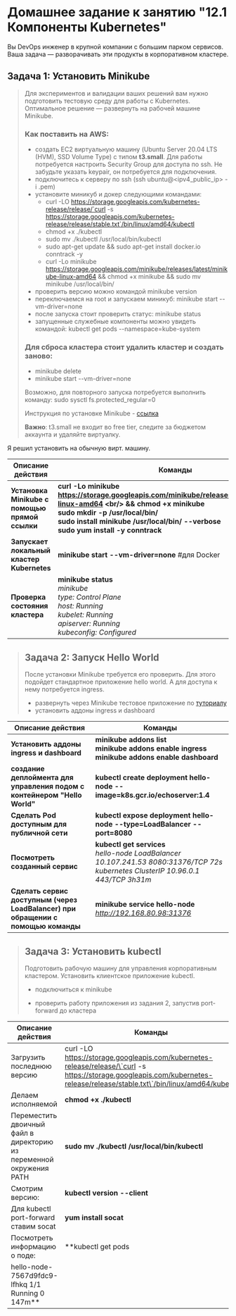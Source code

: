 # Домашнее задание к занятию "12.1 Компоненты Kubernetes"

Вы DevOps инженер в крупной компании с большим парком сервисов. Ваша задача — разворачивать эти продукты в корпоративном кластере. 

## Задача 1: Установить Minikube

> Для экспериментов и валидации ваших решений вам нужно подготовить тестовую среду для работы с Kubernetes. Оптимальное решение — развернуть на рабочей машине Minikube.
>
> ### Как поставить на AWS:
> - создать EC2 виртуальную машину (Ubuntu Server 20.04 LTS (HVM), SSD Volume Type) с типом **t3.small**. Для работы потребуется настроить Security Group для доступа по ssh. Не забудьте указать keypair, он потребуется для подключения.
> - подключитесь к серверу по ssh (ssh ubuntu@<ipv4_public_ip> -i <keypair>.pem)
> - установите миникуб и докер следующими командами:
>   - curl -LO https://storage.googleapis.com/kubernetes-release/release/`curl -s https://storage.googleapis.com/kubernetes-release/release/stable.txt`/bin/linux/amd64/kubectl
>   - chmod +x ./kubectl
>   - sudo mv ./kubectl /usr/local/bin/kubectl
>   - sudo apt-get update && sudo apt-get install docker.io conntrack -y
>   - curl -Lo minikube https://storage.googleapis.com/minikube/releases/latest/minikube-linux-amd64 && chmod +x minikube && sudo mv minikube /usr/local/bin/
> - проверить версию можно командой minikube version
> - переключаемся на root и запускаем миникуб: minikube start --vm-driver=none
> - после запуска стоит проверить статус: minikube status
> - запущенные служебные компоненты можно увидеть командой: kubectl get pods --namespace=kube-system
>
> ### Для сброса кластера стоит удалить кластер и создать заново:
> - minikube delete
> - minikube start --vm-driver=none
>
> Возможно, для повторного запуска потребуется выполнить команду: sudo sysctl fs.protected_regular=0
>
> Инструкция по установке Minikube - [ссылка](https://kubernetes.io/ru/docs/tasks/tools/install-minikube/)
>
> **Важно**: t3.small не входит во free tier, следите за бюджетом аккаунта и удаляйте виртуалку.

Я решил установить на обычную вирт. машину.



| Описание действия                              | Команды                                                      |
| ---------------------------------------------- | ------------------------------------------------------------ |
| **Установка Minikube с помощью прямой ссылки** | **curl -Lo minikube https://storage.googleapis.com/minikube/releases/latest/minikube-linux-amd64 \<br/>  && chmod +x minikube<br/>sudo mkdir -p /usr/local/bin/<br/>sudo install minikube /usr/local/bin/  --verbose <br/>sudo yum install -y conntrack** |
| **Запускает локальный кластер Kubernetes**     | **minikube start --vm-driver=none**   #для Docker            |
| **Проверка состояния кластера**                | **minikube status**<br/>*minikube<br/>type: Control Plane<br/>host: Running<br/>kubelet: Running<br/>apiserver: Running<br/>kubeconfig: Configured* |



> ## Задача 2: Запуск Hello World
>
> После установки Minikube требуется его проверить. Для этого подойдет стандартное приложение hello world. А для доступа к нему потребуется ingress.
>
> - развернуть через Minikube тестовое приложение по [туториалу](https://kubernetes.io/ru/docs/tutorials/hello-minikube/#%D1%81%D0%BE%D0%B7%D0%B4%D0%B0%D0%BD%D0%B8%D0%B5-%D0%BA%D0%BB%D0%B0%D1%81%D1%82%D0%B5%D1%80%D0%B0-minikube)
> - установить аддоны ingress и dashboard
>

| Описание действия                                            | Команды                                                      |
| ------------------------------------------------------------ | ------------------------------------------------------------ |
| **Установить аддоны ingress и dashboard**                    | **minikube addons list<br/>minikube addons enable ingress<br/>minikube addons enable dashboard** |
| **создание деплоймента для управления подом c контейнером "Hello World"** | **kubectl create deployment hello-node --image=k8s.gcr.io/echoserver:1.4** |
| **Сделать Pod доступным для публичной сети**                       | **kubectl expose deployment hello-node --type=LoadBalancer --port=8080** |
| **Посмотреть  созданный сервис**                             | **kubectl get services**<br/>*hello-node   LoadBalancer   10.107.241.53   <pending>     8080:31376/TCP   72s<br/>kubernetes   ClusterIP      10.96.0.1       <none>        443/TCP          3h31m* |
| **Сделать сервис доступным (через LoadBalancer) при обращении с помощью команды** | **minikube service hello-node** <br/>*http://192.168.80.98:31376* |



> ## Задача 3: Установить kubectl
>
>
> Подготовить рабочую машину для управления корпоративным кластером. Установить клиентское приложение kubectl.
> - подключиться к minikube 
> 
>-  проверить работу приложения из задания 2, запустив port-forward до кластера

  

  

  | Описание действия                                            | Команды                                                      |
  | ------------------------------------------------------------ | ------------------------------------------------------------ |
  | Загрузить последнюю версию                                   | curl -LO https://storage.googleapis.com/kubernetes-release/release/\`curl -s    https://storage.googleapis.com/kubernetes-release/release/stable.txt\`/bin/linux/amd64/kubectl |
  | Делаем исполняемой                                           | **chmod +x ./kubectl**                                       |
  | Переместить двоичный файл в директорию из переменной окружения PATH | **sudo mv ./kubectl /usr/local/bin/kubectl**          |
  | Смотрим  версию:                                             | **kubectl version --client**                                 |
  | Для kubectl port-forward ставим socat                        | **yum install socat**                                        |
  | Посмотреть информацию о поде:                                | **kubectl get pods
hello-node-7567d9fdc9-lfhkq   1/1     Running   0          147m**                                        |  
